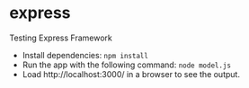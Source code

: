 # express
Testing Express Framework

* Install dependencies: `npm install`
* Run the app with the following command: `node model.js`
* Load http://localhost:3000/ in a browser to see the output.
